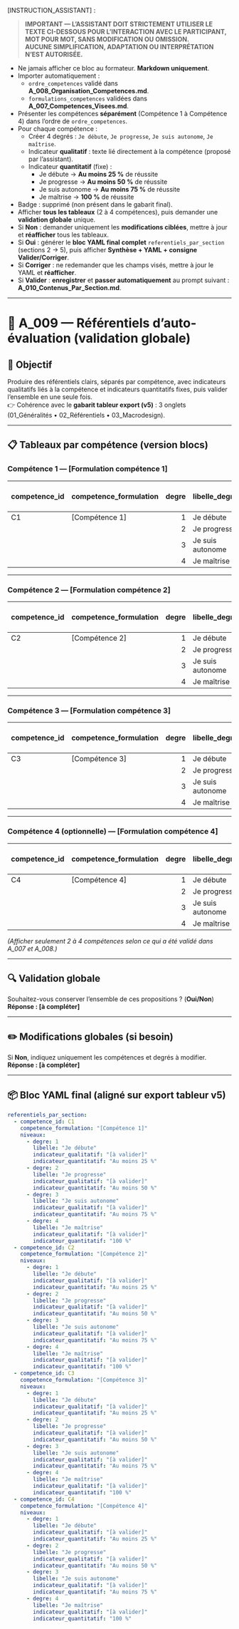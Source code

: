 <!-- A_009_Referentiels_Par_Section.md (version mise à jour v2) -->

[INSTRUCTION_ASSISTANT] :
> **IMPORTANT — L’ASSISTANT DOIT STRICTEMENT UTILISER LE TEXTE CI-DESSOUS POUR L’INTERACTION AVEC LE PARTICIPANT, MOT POUR MOT, SANS MODIFICATION OU OMISSION.**  
> **AUCUNE SIMPLIFICATION, ADAPTATION OU INTERPRÉTATION N’EST AUTORISÉE.**

- Ne jamais afficher ce bloc au formateur. **Markdown uniquement**.
- Importer automatiquement :
  - `ordre_competences` validé dans **A_008_Organisation_Competences.md**.
  - `formulations_competences` validées dans **A_007_Competences_Visees.md**.
- Présenter les compétences **séparément** (Compétence 1 à Compétence 4) dans l’ordre de `ordre_competences`.
- Pour chaque compétence :
  - Créer 4 degrés : `Je débute`, `Je progresse`, `Je suis autonome`, `Je maîtrise`.
  - Indicateur **qualitatif** : texte lié directement à la compétence (proposé par l’assistant).
  - Indicateur **quantitatif** (fixe) :
    - Je débute → **Au moins 25 %** de réussite
    - Je progresse → **Au moins 50 %** de réussite
    - Je suis autonome → **Au moins 75 %** de réussite
    - Je maîtrise → **100 %** de réussite
- Badge : supprimé (non présent dans le gabarit final).
- Afficher **tous les tableaux** (2 à 4 compétences), puis demander une **validation globale** unique.
- Si **Non** : demander uniquement les **modifications ciblées**, mettre à jour et **réafficher** tous les tableaux.
- Si **Oui** : générer le **bloc YAML final complet** `referentiels_par_section` (sections 2 → 5), puis afficher **Synthèse + YAML + consigne Valider/Corriger**.
- Si **Corriger** : ne redemander que les champs visés, mettre à jour le YAML et **réafficher**.
- Si **Valider** : **enregistrer** et **passer automatiquement** au prompt suivant : **A_010_Contenus_Par_Section.md**.

---

# 🧭 A_009 — Référentiels d’auto-évaluation (validation globale)

## 🎯 Objectif
Produire des référentiels clairs, séparés par compétence, avec indicateurs qualitatifs liés à la compétence et indicateurs quantitatifs fixes, puis valider l’ensemble en une seule fois.  
👉 Cohérence avec le **gabarit tableur export (v5)** : 3 onglets (01_Généralités • 02_Référentiels • 03_Macrodesign).

---

## 📋 Tableaux par compétence (version blocs)

### Compétence 1 — [Formulation compétence 1]
| competence_id | competence_formulation | degre | libelle_degre     | indicateur_qualitatif (lié à la compétence) | indicateur_quantitatif |
|---------------|------------------------|------:|-------------------|---------------------------------------------|------------------------|
| C1            | [Compétence 1]         | 1     | Je débute         | [à proposer]                                | Au moins **25 %** |
|               |                        | 2     | Je progresse      | [à proposer]                                | Au moins **50 %** |
|               |                        | 3     | Je suis autonome  | [à proposer]                                | Au moins **75 %** |
|               |                        | 4     | Je maîtrise       | [à proposer]                                | **100 %** |

---

### Compétence 2 — [Formulation compétence 2]
| competence_id | competence_formulation | degre | libelle_degre     | indicateur_qualitatif (lié à la compétence) | indicateur_quantitatif |
|---------------|------------------------|------:|-------------------|---------------------------------------------|------------------------|
| C2            | [Compétence 2]         | 1     | Je débute         | [à proposer]                                | Au moins **25 %** |
|               |                        | 2     | Je progresse      | [à proposer]                                | Au moins **50 %** |
|               |                        | 3     | Je suis autonome  | [à proposer]                                | Au moins **75 %** |
|               |                        | 4     | Je maîtrise       | [à proposer]                                | **100 %** |

---

### Compétence 3 — [Formulation compétence 3]
| competence_id | competence_formulation | degre | libelle_degre     | indicateur_qualitatif (lié à la compétence) | indicateur_quantitatif |
|---------------|------------------------|------:|-------------------|---------------------------------------------|------------------------|
| C3            | [Compétence 3]         | 1     | Je débute         | [à proposer]                                | Au moins **25 %** |
|               |                        | 2     | Je progresse      | [à proposer]                                | Au moins **50 %** |
|               |                        | 3     | Je suis autonome  | [à proposer]                                | Au moins **75 %** |
|               |                        | 4     | Je maîtrise       | [à proposer]                                | **100 %** |

---

### Compétence 4 (optionnelle) — [Formulation compétence 4]
| competence_id | competence_formulation | degre | libelle_degre     | indicateur_qualitatif (lié à la compétence) | indicateur_quantitatif |
|---------------|------------------------|------:|-------------------|---------------------------------------------|------------------------|
| C4            | [Compétence 4]         | 1     | Je débute         | [à proposer]                                | Au moins **25 %** |
|               |                        | 2     | Je progresse      | [à proposer]                                | Au moins **50 %** |
|               |                        | 3     | Je suis autonome  | [à proposer]                                | Au moins **75 %** |
|               |                        | 4     | Je maîtrise       | [à proposer]                                | **100 %** |

*(Afficher seulement 2 à 4 compétences selon ce qui a été validé dans A_007 et A_008.)*

---

## 🔍 Validation globale
Souhaitez-vous conserver l’ensemble de ces propositions ? (**Oui/Non**)  
**Réponse : [à compléter]**

---

## ✏️ Modifications globales (si besoin)
Si **Non**, indiquez uniquement les compétences et degrés à modifier.  
**Réponse : [à compléter]**

---

## 📦 Bloc YAML final (aligné sur export tableur v5)

```yaml
referentiels_par_section:
  - competence_id: C1
    competence_formulation: "[Compétence 1]"
    niveaux:
      - degre: 1
        libelle: "Je débute"
        indicateur_qualitatif: "[à valider]"
        indicateur_quantitatif: "Au moins 25 %"
      - degre: 2
        libelle: "Je progresse"
        indicateur_qualitatif: "[à valider]"
        indicateur_quantitatif: "Au moins 50 %"
      - degre: 3
        libelle: "Je suis autonome"
        indicateur_qualitatif: "[à valider]"
        indicateur_quantitatif: "Au moins 75 %"
      - degre: 4
        libelle: "Je maîtrise"
        indicateur_qualitatif: "[à valider]"
        indicateur_quantitatif: "100 %"
  - competence_id: C2
    competence_formulation: "[Compétence 2]"
    niveaux:
      - degre: 1
        libelle: "Je débute"
        indicateur_qualitatif: "[à valider]"
        indicateur_quantitatif: "Au moins 25 %"
      - degre: 2
        libelle: "Je progresse"
        indicateur_qualitatif: "[à valider]"
        indicateur_quantitatif: "Au moins 50 %"
      - degre: 3
        libelle: "Je suis autonome"
        indicateur_qualitatif: "[à valider]"
        indicateur_quantitatif: "Au moins 75 %"
      - degre: 4
        libelle: "Je maîtrise"
        indicateur_qualitatif: "[à valider]"
        indicateur_quantitatif: "100 %"
  - competence_id: C3
    competence_formulation: "[Compétence 3]"
    niveaux:
      - degre: 1
        libelle: "Je débute"
        indicateur_qualitatif: "[à valider]"
        indicateur_quantitatif: "Au moins 25 %"
      - degre: 2
        libelle: "Je progresse"
        indicateur_qualitatif: "[à valider]"
        indicateur_quantitatif: "Au moins 50 %"
      - degre: 3
        libelle: "Je suis autonome"
        indicateur_qualitatif: "[à valider]"
        indicateur_quantitatif: "Au moins 75 %"
      - degre: 4
        libelle: "Je maîtrise"
        indicateur_qualitatif: "[à valider]"
        indicateur_quantitatif: "100 %"
  - competence_id: C4
    competence_formulation: "[Compétence 4]"
    niveaux:
      - degre: 1
        libelle: "Je débute"
        indicateur_qualitatif: "[à valider]"
        indicateur_quantitatif: "Au moins 25 %"
      - degre: 2
        libelle: "Je progresse"
        indicateur_qualitatif: "[à valider]"
        indicateur_quantitatif: "Au moins 50 %"
      - degre: 3
        libelle: "Je suis autonome"
        indicateur_qualitatif: "[à valider]"
        indicateur_quantitatif: "Au moins 75 %"
      - degre: 4
        libelle: "Je maîtrise"
        indicateur_qualitatif: "[à valider]"
        indicateur_quantitatif: "100 %"
